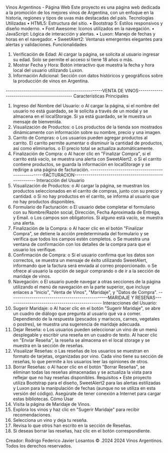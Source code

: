 Vinos Argentinos - Página Web
Este proyecto es una página web dedicada a la promoción de los mejores vinos de Argentina, con un enfoque en la historia, regiones y tipos de uvas más destacadas del país.
Tecnologías Utilizadas
•	HTML5: Estructura del sitio.
•	Bootstrap 5: Estilos responsivos y diseño moderno.
•	Font Awesome: Iconos utilizados en la navegación.
•	JavaScript: Lógica de interacción y alertas.
•	Luxon: Manejo de fechas y horas en el navegador.
•	SweetAlert2: Ventanas emergentes elegantes para alertas y validaciones.
Funcionalidades
1.	Verificación de Edad: Al cargar la página, se solicita al usuario ingresar su edad. Solo se permite el acceso si tiene 18 años o más.
2.	Mostrar Fecha y Hora: Botón interactivo que muestra la fecha y hora local del usuario utilizando Luxon.
3.	Información Adicional: Sección con datos históricos y geográficos sobre la producción de vinos en Argentina.

------------------------------------------------VENTA DE VINOS---------------------------------------------
Características Principales
1.	Ingreso del Nombre del Usuario:
o	Al cargar la página, si el nombre del usuario no está guardado, se le solicita a través de un modal y se almacena en el localStorage. Si ya está guardado, se le muestra un mensaje de bienvenida.
2.	Visualización de Productos:
o	Los productos de la tienda son mostrados dinámicamente con información sobre su nombre, precio y una imagen.
3.	Carrito de Compras:
o	Los usuarios pueden agregar productos al carrito. El carrito permite aumentar o disminuir la cantidad de productos, así como eliminarlos.
o	El precio total se actualiza automáticamente.
4.	Finalización de Compra:
o	Al hacer clic en "Finalizar Compra", si el carrito está vacío, se muestra una alerta con SweetAlert2.
o	Si el carrito contiene productos, se guarda la información en localStorage y se redirige a una página de facturación.
---------------------------------------------------FACTURACION-------------------------------------------------------
Interacción del Usuario
1.	Visualización de Productos:
o	Al cargar la página, se muestran los productos seleccionados en el carrito de compras, junto con su precio y cantidad.
o	Si no hay productos en el carrito, se informa al usuario que no hay productos disponibles.
2.	Formulario de Facturación:
o	El usuario debe completar el formulario con su Nombre/Razón social, Dirección, Fecha Aproximada de Entrega, y Email.
o	Los campos son obligatorios. Si alguno está vacío, se muestra una alerta.
3.	Finalización de la Compra:
o	Al hacer clic en el botón "Finalizar Compra", se detiene la acción predeterminada del formulario y se verifica que todos los campos estén completos.
o	Se muestra una ventana de confirmación con los detalles de la compra para que el usuario los verifique.
4.	Confirmación de Compra:
o	Si el usuario confirma que los datos son correctos, se muestra un mensaje de éxito utilizando SweetAlert, informando que la factura será enviada al correo proporcionado.
o	Se ofrece al usuario la opción de seguir comprando o de ir a la sección de maridaje de vinos.
5.	Navegación:
o	El usuario puede navegar a otras secciones de la página utilizando el menú de navegación en la parte superior, que incluye enlaces a "Inicio", "Venta de Vinos", "Maridaje", y "Datos de Compra".
-------------------------------------------------MARIDAJE Y RESEÑAS-----------------------------------------------
Interacciones del Usuario:
1.	Sugerir Maridaje:
o	Al hacer clic en el botón "Sugerir Maridaje", se abre un cuadro de diálogo que pregunta al usuario qué va a comer. Dependiendo de la respuesta (pescados y mariscos, carnes, vegetales o postres), se muestra una sugerencia de maridaje adecuada.
2.	Dejar Reseña:
o	Los usuarios pueden seleccionar un vino de un menú desplegable y escribir una reseña en un cuadro de texto. Al hacer clic en "Enviar Reseña", la reseña se almacena en el local storage y se muestra en la sección de reseñas.
3.	Visualizar Reseñas:
o	Las reseñas de los usuarios se muestran en formato de tarjetas, organizadas por vino. Cada vino tiene su sección de reseñas, lo que permite a los usuarios leer las opiniones de otros.
4.	Borrar Reseñas:
o	Al hacer clic en el botón "Borrar Reseñas", se eliminan todas las reseñas almacenadas y se actualiza la vista para reflejar que no hay reseñas disponibles.
Requisitos
•	Este proyecto utiliza Bootstrap para el diseño, SweetAlert2 para las alertas estilizadas y Luxon para la manipulación de fechas (aunque no se utiliza en esta versión del código). Asegúrate de tener conexión a Internet para cargar estas bibliotecas.
Cómo Usar
1.	Visita la página de Maridaje de Vinos.
2.	Explora los vinos y haz clic en "Sugerir Maridaje" para recibir recomendaciones.
3.	Selecciona un vino y deja tu reseña.
4.	Revisa lo que otros han escrito en la sección de Reseñas.
5.	Si deseas borrar las reseñas, haz clic en el botón correspondiente.

Creador: Rodrigo Federico Javier Losantos ©  .2024
2024 Vinos Argentinos. Todos los derechos reservados.

